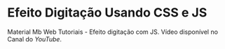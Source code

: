 # Efeito Digitação Usando CSS e JS
 Material Mb Web Tutoriais - Efeito digitação com JS.
 Vídeo disponível no Canal do _YouTube_.
